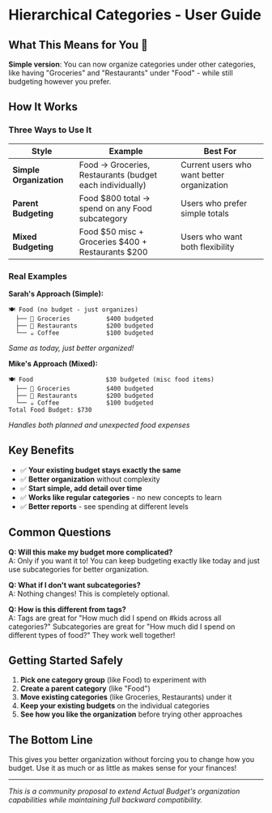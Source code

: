 # Hierarchical Categories - User Guide

## What This Means for You 🎯

**Simple version**: You can now organize categories under other categories, like having "Groceries" and "Restaurants" under "Food" - while still budgeting however you prefer.

## How It Works

### Three Ways to Use It

| Style                   | Example                                                  | Best For                                   |
| ----------------------- | -------------------------------------------------------- | ------------------------------------------ |
| **Simple Organization** | Food → Groceries, Restaurants (budget each individually) | Current users who want better organization |
| **Parent Budgeting**    | Food $800 total → spend on any Food subcategory          | Users who prefer simple totals             |
| **Mixed Budgeting**     | Food $50 misc + Groceries $400 + Restaurants $200        | Users who want both flexibility            |

### Real Examples

**Sarah's Approach (Simple):**

```
🍽️ Food (no budget - just organizes)
  ├── 🛒 Groceries          $400 budgeted
  ├── 🍕 Restaurants        $200 budgeted
  └── ☕ Coffee             $100 budgeted
```

_Same as today, just better organized!_

**Mike's Approach (Mixed):**

```
🍽️ Food                    $30 budgeted (misc food items)
  ├── 🛒 Groceries          $400 budgeted
  ├── 🍕 Restaurants        $200 budgeted
  └── ☕ Coffee             $100 budgeted
Total Food Budget: $730
```

_Handles both planned and unexpected food expenses_

## Key Benefits

- ✅ **Your existing budget stays exactly the same**
- ✅ **Better organization** without complexity
- ✅ **Start simple, add detail over time**
- ✅ **Works like regular categories** - no new concepts to learn
- ✅ **Better reports** - see spending at different levels

## Common Questions

**Q: Will this make my budget more complicated?**  
A: Only if you want it to! You can keep budgeting exactly like today and just use subcategories for better organization.

**Q: What if I don't want subcategories?**  
A: Nothing changes! This is completely optional.

**Q: How is this different from tags?**  
A: Tags are great for "How much did I spend on #kids across all categories?" Subcategories are great for "How much did I spend on different types of food?" They work well together!

## Getting Started Safely

1. **Pick one category group** (like Food) to experiment with
2. **Create a parent category** (like "Food")
3. **Move existing categories** (like Groceries, Restaurants) under it
4. **Keep your existing budgets** on the individual categories
5. **See how you like the organization** before trying other approaches

## The Bottom Line

This gives you better organization without forcing you to change how you budget. Use it as much or as little as makes sense for your finances!

---

_This is a community proposal to extend Actual Budget's organization capabilities while maintaining full backward compatibility._
